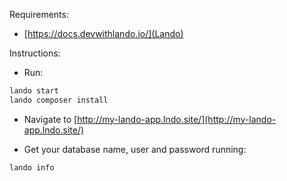 Requirements:

- [https://docs.devwithlando.io/](Lando)

Instructions:

- Run:
```bash
lando start
lando composer install
```
- Navigate to [http://my-lando-app.lndo.site/](http://my-lando-app.lndo.site/)

- Get your database name, user and password running:
```bash
lando info
```
